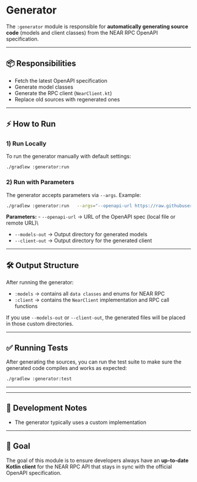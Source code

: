 # Generator

The `:generator` module is responsible for **automatically generating
source code** (models and client classes) from the NEAR RPC OpenAPI
specification.

------------------------------------------------------------------------

## 📦 Responsibilities

-   Fetch the latest OpenAPI specification
-   Generate model classes
-   Generate the RPC client (`NearClient.kt`)
-   Replace old sources with regenerated ones

------------------------------------------------------------------------

## ⚡ How to Run

### 1) Run Locally

To run the generator manually with default settings:

``` bash
./gradlew :generator:run
```

### 2) Run with Parameters

The generator accepts parameters via `--args`. Example:

``` bash
./gradlew :generator:run   --args="--openapi-url https://raw.githubusercontent.com/near/nearcore/master/chain/jsonrpc/openapi/openapi.json --models-out build/generated --client-out build/generated"
```

**Parameters:** - `--openapi-url` → URL of the OpenAPI spec (local file
or remote URL)\
- `--models-out` → Output directory for generated models
- `--client-out` → Output directory for the generated client

------------------------------------------------------------------------

## 🛠️ Output Structure

After running the generator: 
- `:models` → contains all `data classes` and enums for NEAR RPC 
- `:client` → contains the `NearClient` implementation and RPC call functions

If you use `--models-out` or `--client-out`, the generated files will be
placed in those custom directories.

------------------------------------------------------------------------

## ✅ Running Tests

After generating the sources, you can run the test suite to make sure
the generated code compiles and works as expected:

```bash
./gradlew :generator:test
```

------------------------------------------------------------------------

------------------------------------------------------------------------

## 📖 Development Notes

-   The generator typically uses a custom implementation

------------------------------------------------------------------------

## 🚀 Goal

The goal of this module is to ensure developers always have an
**up-to-date Kotlin client** for the NEAR RPC API that stays in sync
with the official OpenAPI specification.
